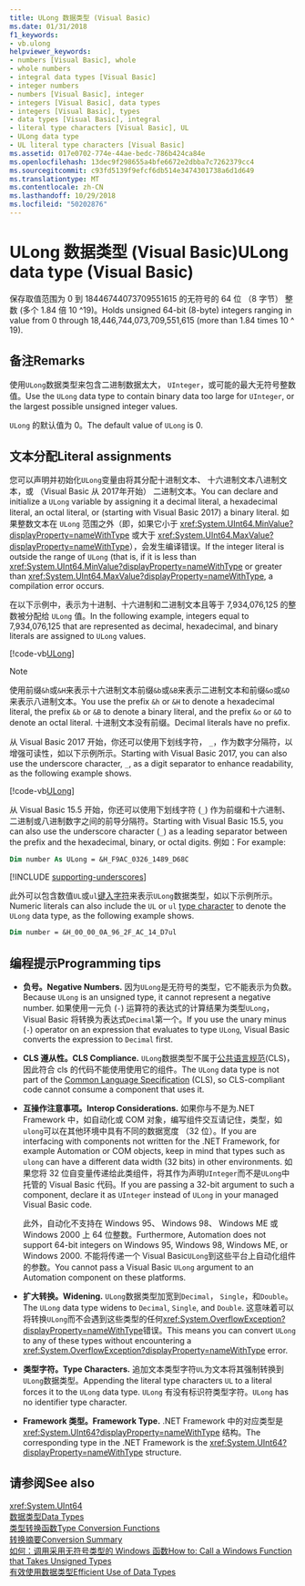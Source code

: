 ```yaml
---
title: ULong 数据类型 (Visual Basic)
ms.date: 01/31/2018
f1_keywords:
- vb.ulong
helpviewer_keywords:
- numbers [Visual Basic], whole
- whole numbers
- integral data types [Visual Basic]
- integer numbers
- numbers [Visual Basic], integer
- integers [Visual Basic], data types
- integers [Visual Basic], types
- data types [Visual Basic], integral
- literal type characters [Visual Basic], UL
- ULong data type
- UL literal type characters [Visual Basic]
ms.assetid: 017e0702-774e-44ae-bedc-786b424ca84e
ms.openlocfilehash: 13dec9f298655a4bfe6672e2dbba7c7262379cc4
ms.sourcegitcommit: c93fd5139f9efcf6db514e3474301738a6d1d649
ms.translationtype: MT
ms.contentlocale: zh-CN
ms.lasthandoff: 10/29/2018
ms.locfileid: "50202876"
---
```

# <a name="ulong-data-type-visual-basic"></a><span data-ttu-id="15be6-102">ULong 数据类型 (Visual Basic)</span><span class="sxs-lookup"><span data-stu-id="15be6-102">ULong data type (Visual Basic)</span></span>

<span data-ttu-id="15be6-103">保存取值范围为 0 到 18446744073709551615 的无符号的 64 位 （8 字节） 整数 (多个 1.84 倍 10 ^19)。</span><span class="sxs-lookup"><span data-stu-id="15be6-103">Holds unsigned 64-bit (8-byte) integers ranging in value from 0 through 18,446,744,073,709,551,615 (more than 1.84 times 10 ^ 19).</span></span>  
  
## <a name="remarks"></a><span data-ttu-id="15be6-104">备注</span><span class="sxs-lookup"><span data-stu-id="15be6-104">Remarks</span></span>

<span data-ttu-id="15be6-105">使用`ULong`数据类型来包含二进制数据太大， `UInteger`，或可能的最大无符号整数值。</span><span class="sxs-lookup"><span data-stu-id="15be6-105">Use the `ULong` data type to contain binary data too large for `UInteger`, or the largest possible unsigned integer values.</span></span>  
  
<span data-ttu-id="15be6-106">`ULong` 的默认值为 0。</span><span class="sxs-lookup"><span data-stu-id="15be6-106">The default value of `ULong` is 0.</span></span>

## <a name="literal-assignments"></a><span data-ttu-id="15be6-107">文本分配</span><span class="sxs-lookup"><span data-stu-id="15be6-107">Literal assignments</span></span>

<span data-ttu-id="15be6-108">您可以声明并初始化`ULong`变量由将其分配十进制文本、 十六进制文本八进制文本，或 （Visual Basic 从 2017年开始） 二进制文本。</span><span class="sxs-lookup"><span data-stu-id="15be6-108">You can declare and initialize a `ULong` variable by assigning it a decimal literal, a hexadecimal literal, an octal literal, or (starting with Visual Basic 2017) a binary literal.</span></span> <span data-ttu-id="15be6-109">如果整数文本在 `ULong` 范围之外（即，如果它小于 <xref:System.UInt64.MinValue?displayProperty=nameWithType> 或大于 <xref:System.UInt64.MaxValue?displayProperty=nameWithType>），会发生编译错误。</span><span class="sxs-lookup"><span data-stu-id="15be6-109">If the integer literal is outside the range of `ULong` (that is, if it is less than <xref:System.UInt64.MinValue?displayProperty=nameWithType> or greater than <xref:System.UInt64.MaxValue?displayProperty=nameWithType>, a compilation error occurs.</span></span>

<span data-ttu-id="15be6-110">在以下示例中，表示为十进制、十六进制和二进制文本且等于 7,934,076,125 的整数被分配给 `ULong` 值。</span><span class="sxs-lookup"><span data-stu-id="15be6-110">In the following example, integers equal to 7,934,076,125 that are represented as decimal, hexadecimal, and binary literals are assigned to `ULong` values.</span></span>
  
[!code-vb[ULong](../../../../samples/snippets/visualbasic/language-reference/data-types/numeric-literals.vb#ULong)]

> [!NOTE] 
> <span data-ttu-id="15be6-111">使用前缀`&h`或`&H`来表示十六进制文本前缀`&b`或`&B`来表示二进制文本和前缀`&o`或`&O`来表示八进制文本。</span><span class="sxs-lookup"><span data-stu-id="15be6-111">You use the prefix `&h` or `&H` to denote a hexadecimal literal, the prefix `&b` or `&B` to denote a binary literal, and the prefix `&o` or `&O` to denote an octal literal.</span></span> <span data-ttu-id="15be6-112">十进制文本没有前缀。</span><span class="sxs-lookup"><span data-stu-id="15be6-112">Decimal literals have no prefix.</span></span>

<span data-ttu-id="15be6-113">从 Visual Basic 2017 开始，你还可以使用下划线字符， `_`，作为数字分隔符，以增强可读性，如以下示例所示。</span><span class="sxs-lookup"><span data-stu-id="15be6-113">Starting with Visual Basic 2017, you can also use the underscore character, `_`, as a digit separator to enhance readability, as the following example shows.</span></span>

[!code-vb[ULong](../../../../samples/snippets/visualbasic/language-reference/data-types/numeric-literals.vb#LongS)]

<span data-ttu-id="15be6-114">从 Visual Basic 15.5 开始，你还可以使用下划线字符 (`_`) 作为前缀和十六进制、 二进制或八进制数字之间的前导分隔符。</span><span class="sxs-lookup"><span data-stu-id="15be6-114">Starting with Visual Basic 15.5, you can also use the underscore character (`_`) as a leading separator between the prefix and the hexadecimal, binary, or octal digits.</span></span> <span data-ttu-id="15be6-115">例如：</span><span class="sxs-lookup"><span data-stu-id="15be6-115">For example:</span></span>

```vb
Dim number As ULong = &H_F9AC_0326_1489_D68C
```

[!INCLUDE [supporting-underscores](../../../../includes/vb-separator-langversion.md)]

<span data-ttu-id="15be6-116">此外可以包含数值`UL`或`ul`[键入字符](../../programming-guide\language-features\data-types/type-characters.md)来表示`ULong`数据类型，如以下示例所示。</span><span class="sxs-lookup"><span data-stu-id="15be6-116">Numeric literals can also include the `UL` or `ul` [type character](../../programming-guide\language-features\data-types/type-characters.md) to denote the `ULong` data type, as the following example shows.</span></span>

```vb
Dim number = &H_00_00_0A_96_2F_AC_14_D7ul
```

## <a name="programming-tips"></a><span data-ttu-id="15be6-117">编程提示</span><span class="sxs-lookup"><span data-stu-id="15be6-117">Programming tips</span></span>
  
-   <span data-ttu-id="15be6-118">**负号。**</span><span class="sxs-lookup"><span data-stu-id="15be6-118">**Negative Numbers.**</span></span> <span data-ttu-id="15be6-119">因为`ULong`是无符号的类型，它不能表示为负数。</span><span class="sxs-lookup"><span data-stu-id="15be6-119">Because `ULong` is an unsigned type, it cannot represent a negative number.</span></span> <span data-ttu-id="15be6-120">如果使用一元负 (`-`) 运算符的表达式的计算结果为类型`ULong`，Visual Basic 将转换为表达式`Decimal`第一个。</span><span class="sxs-lookup"><span data-stu-id="15be6-120">If you use the unary minus (`-`) operator on an expression that evaluates to type `ULong`, Visual Basic converts the expression to `Decimal` first.</span></span>  
  
-   <span data-ttu-id="15be6-121">**CLS 遵从性。**</span><span class="sxs-lookup"><span data-stu-id="15be6-121">**CLS Compliance.**</span></span> <span data-ttu-id="15be6-122">`ULong`数据类型不属于[公共语言规范](http://www.ecma-international.org/publications/standards/Ecma-335.htm)(CLS)，因此符合 cls 的代码不能使用使用它的组件。</span><span class="sxs-lookup"><span data-stu-id="15be6-122">The `ULong` data type is not part of the [Common Language Specification](http://www.ecma-international.org/publications/standards/Ecma-335.htm) (CLS), so CLS-compliant code cannot consume a component that uses it.</span></span>  
  
-   <span data-ttu-id="15be6-123">**互操作注意事项。**</span><span class="sxs-lookup"><span data-stu-id="15be6-123">**Interop Considerations.**</span></span> <span data-ttu-id="15be6-124">如果你与不是为.NET Framework 中，如自动化或 COM 对象，编写组件交互请记住，类型，如`ulong`可以在其他环境中具有不同的数据宽度 （32 位）。</span><span class="sxs-lookup"><span data-stu-id="15be6-124">If you are interfacing with components not written for the .NET Framework, for example Automation or COM objects, keep in mind that types such as `ulong` can have a different data width (32 bits) in other environments.</span></span> <span data-ttu-id="15be6-125">如果您将 32 位自变量传递给此类组件，将其作为声明`UInteger`而不是`ULong`中托管的 Visual Basic 代码。</span><span class="sxs-lookup"><span data-stu-id="15be6-125">If you are passing a 32-bit argument to such a component, declare it as `UInteger` instead of `ULong` in your managed Visual Basic code.</span></span>  
  
     <span data-ttu-id="15be6-126">此外，自动化不支持在 Windows 95、 Windows 98、 Windows ME 或 Windows 2000 上 64 位整数。</span><span class="sxs-lookup"><span data-stu-id="15be6-126">Furthermore, Automation does not support 64-bit integers on Windows 95, Windows 98, Windows ME, or Windows 2000.</span></span> <span data-ttu-id="15be6-127">不能将传递一个 Visual Basic`ULong`到这些平台上自动化组件的参数。</span><span class="sxs-lookup"><span data-stu-id="15be6-127">You cannot pass a Visual Basic `ULong` argument to an Automation component on these platforms.</span></span>  
  
-   <span data-ttu-id="15be6-128">**扩大转换。**</span><span class="sxs-lookup"><span data-stu-id="15be6-128">**Widening.**</span></span> <span data-ttu-id="15be6-129">`ULong`数据类型加宽到`Decimal`， `Single`，和`Double`。</span><span class="sxs-lookup"><span data-stu-id="15be6-129">The `ULong` data type widens to `Decimal`, `Single`, and `Double`.</span></span> <span data-ttu-id="15be6-130">这意味着可以将转换`ULong`而不会遇到这些类型的任何<xref:System.OverflowException?displayProperty=nameWithType>错误。</span><span class="sxs-lookup"><span data-stu-id="15be6-130">This means you can convert `ULong` to any of these types without encountering a <xref:System.OverflowException?displayProperty=nameWithType> error.</span></span>  
  
-   <span data-ttu-id="15be6-131">**类型字符。**</span><span class="sxs-lookup"><span data-stu-id="15be6-131">**Type Characters.**</span></span> <span data-ttu-id="15be6-132">追加文本类型字符`UL`为文本将其强制转换到`ULong`数据类型。</span><span class="sxs-lookup"><span data-stu-id="15be6-132">Appending the literal type characters `UL` to a literal forces it to the `ULong` data type.</span></span> <span data-ttu-id="15be6-133">`ULong` 有没有标识符类型字符。</span><span class="sxs-lookup"><span data-stu-id="15be6-133">`ULong` has no identifier type character.</span></span>
  
-   <span data-ttu-id="15be6-134">**Framework 类型。**</span><span class="sxs-lookup"><span data-stu-id="15be6-134">**Framework Type.**</span></span> <span data-ttu-id="15be6-135">.NET Framework 中的对应类型是 <xref:System.UInt64?displayProperty=nameWithType> 结构。</span><span class="sxs-lookup"><span data-stu-id="15be6-135">The corresponding type in the .NET Framework is the <xref:System.UInt64?displayProperty=nameWithType> structure.</span></span>  
  
## <a name="see-also"></a><span data-ttu-id="15be6-136">请参阅</span><span class="sxs-lookup"><span data-stu-id="15be6-136">See also</span></span>

 <xref:System.UInt64>  
 [<span data-ttu-id="15be6-137">数据类型</span><span class="sxs-lookup"><span data-stu-id="15be6-137">Data Types</span></span>](../../../visual-basic/language-reference/data-types/index.md)  
 [<span data-ttu-id="15be6-138">类型转换函数</span><span class="sxs-lookup"><span data-stu-id="15be6-138">Type Conversion Functions</span></span>](../../../visual-basic/language-reference/functions/type-conversion-functions.md)  
 [<span data-ttu-id="15be6-139">转换摘要</span><span class="sxs-lookup"><span data-stu-id="15be6-139">Conversion Summary</span></span>](../../../visual-basic/language-reference/keywords/conversion-summary.md)  
 [<span data-ttu-id="15be6-140">如何：调用采用无符号类型的 Windows 函数</span><span class="sxs-lookup"><span data-stu-id="15be6-140">How to: Call a Windows Function that Takes Unsigned Types</span></span>](../../../visual-basic/programming-guide/com-interop/how-to-call-a-windows-function-that-takes-unsigned-types.md)  
 [<span data-ttu-id="15be6-141">有效使用数据类型</span><span class="sxs-lookup"><span data-stu-id="15be6-141">Efficient Use of Data Types</span></span>](../../../visual-basic/programming-guide/language-features/data-types/efficient-use-of-data-types.md)
